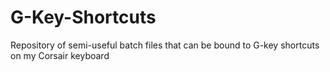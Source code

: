 # G-Key-Shortcuts
Repository of semi-useful batch files that can be bound to G-key shortcuts on my Corsair keyboard
